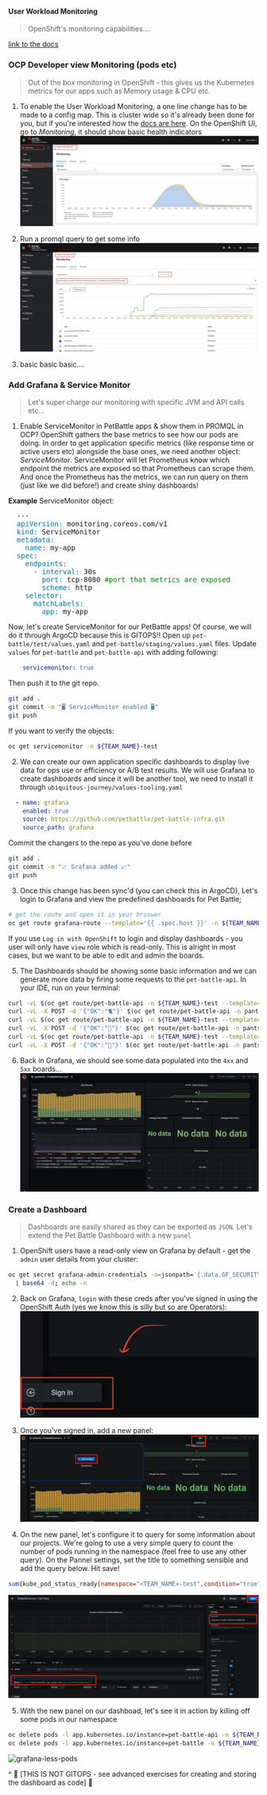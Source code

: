 #### User Workload Monitoring
> OpenShift's monitoring capabilities.... 

[link to the docs](https://docs.openshift.com/container-platform/4.8/monitoring/enabling-monitoring-for-user-defined-projects.html)

### OCP Developer view Monitoring (pods etc)
> Out of the box monitoring in OpenShift - this gives us the Kubernetes metrics for our apps such as Memory usage & CPU etc.

1. To enable the User Workload Monitoring, a one line change has to be made to a config map. This is cluster wide so it's already been done for you, but if you're interested how the [docs are here](https://docs.openshift.com/container-platform/4.8/monitoring/enabling-monitoring-for-user-defined-projects.html#enabling-monitoring-for-user-defined-projects_enabling-monitoring-for-user-defined-projects). On the OpenShift UI, go to *Monitoring*, it should show basic health indicators
![petbattle-default-metrics](images/petbattle-default-metrics.png)

2. Run a promql query to get some info
![petbattle-promql](images/petbattle-promql.png)

3. basic basic basic....

### Add Grafana & Service Monitor
> Let's super charge our monitoring with specific JVM and API calls etc...

1. Enable ServiceMonitor in PetBattle apps & show them in PROMQL in OCP?
OpenShift gathers the base metrics to see how our pods are doing. In order to get application specific metrics (like response time or active users etc) alongside the base ones, we need another object: _ServiceMonitor_. ServiceMonitor will let Prometheus know which endpoint the metrics are exposed so that Prometheus can scrape them. And once the Prometheus has the metrics, we can run query on them (just like we did before!) and create shiny dashboards!

**Example** ServiceMonitor object:
<pre>
  ---
  <span style="color:#0077AA;">apiVersion:</span> monitoring.coreos.com/v1
  <span style="color:#0077AA;">kind:</span> ServiceMonitor
  <span style="color:#0077AA;">metadata:</span>
    <span style="color:#0077AA;">name:</span> my-app
  <span style="color:#0077AA;">spec:</span>
    <span style="color:#0077AA;">endpoints:</span>
      <span style="color:#0077AA;">- interval:</span> 30s
        <span style="color:#0077AA;">port:</span> tcp-8080 <span style="color:green;" >#port that metrics are exposed</span>
        <span style="color:#0077AA;">scheme:</span> http
    <span style="color:#0077AA;">selector:</span>
      <span style="color:#0077AA;">matchLabels:</span>
        <span style="color:#0077AA;">app:</span> my-app
</pre>

Now, let's create ServiceMonitor for our PetBattle apps! Of course, we will do it through ArgoCD because this is GITOPS!!
Open up `pet-battle/test/values.yaml` and `pet-battle/staging/values.yaml` files. Update `values` for `pet-battle` and `pet-battle-api` with adding following:
```yaml
    servicemonitor: true
```

Then push it to the git repo.
```bash
git add .
git commit -m "🖥️ ServiceMonitor enabled 🖥️"
git push
```

If you want to verify the objects:
```bash
oc get servicemonitor -n ${TEAM_NAME}-test
```

2. We can create our own application specific dashboards to display live data for ops use or efficiency or A/B test results. We will use Grafana to create dashboards and since it will be another tool, we need to install it through `ubiquitous-journey/values-tooling.yaml`
```yaml
  - name: grafana
    enabled: true
    source: https://github.com/petbattle/pet-battle-infra.git
    source_path: grafana
```
Commit the changers to the repo as you've done before
```bash
git add .
git commit -m "📈 Grafana added 📈"
git push
```

3. Once this change has been sync'd (you can check this in ArgoCD), Let's login to Grafana and view the predefined dashboards for Pet Battle;
```bash
# get the route and open it in your broswer
oc get route grafana-route --template='{{ .spec.host }}' -n ${TEAM_NAME}-ci-cd
```
If you use `Log in with OpenShift` to login and display dashboards - you user will only have `view` role which is read-only. This is alright in most cases, but we want to be able to edit and admin the boards.

5. The Dashboards should be showing some basic information and we can generate more data by firing some requests to the `pet-battle-api`. In your IDE, run on your terminal:
```bash
curl -vL $(oc get route/pet-battle-api -n ${TEAM_NAME}-test --template='{{.spec.host}}')/dogs
curl -vL -X POST -d '{"OK":"🐈"}' $(oc get route/pet-battle-api -n pants-test --template='{{.spec.host}}')/cats/
curl -vL $(oc get route/pet-battle-api -n ${TEAM_NAME}-test --template='{{.spec.host}}')/api/dogs
curl -vL -X POST -d '{"OK":"🦆"}' $(oc get route/pet-battle-api -n pants-test --template='{{.spec.host}}')/cats/
curl -vL $(oc get route/pet-battle-api -n ${TEAM_NAME}-test --template='{{.spec.host}}')/api/dogs
curl -vL -X POST -d '{"OK":"🐶"}' $(oc get route/pet-battle-api -n pants-test --template='{{.spec.host}}')/cats/
```

6. Back in Grafana, we should see some data populated into the `4xx` and `5xx` boards...
![grafana-http-reqs](./images/grafana-http-reqs.png)


### Create a Dashboard
> Dashboards are easily shared as they can be exported as `JSON`. Let's extend the Pet Battle Dashboard with a new `panel`

1. OpenShift users have a read-only view on Grafana by default - get the `admin` user details from your cluster:
```bash
oc get secret grafana-admin-credentials -o=jsonpath='{.data.GF_SECURITY_ADMIN_PASSWORD}' -n ${TEAM_NAME}-ci-cd \
  | base64 -d; echo -n
```

2. Back on Grafana, `login` with these creds after you've signed in using the OpenShift Auth (yes we know this is silly but so are Operators):
![grafana-login-admin](./images/grafana-login-admin.png)


3. Once you've signed in, add a new panel:
![grafana-add-panel](./images/grafana-add-panel.png)

4. On the new panel, let's configure it to query for some information about our projects. We're going to use a very simple query to count the number of pods running in the namespace (feel free to use any other query). On the Pannel settings, set the title to something sensible and add the query below. Hit save!
```bash
sum(kube_pod_status_ready{namespace="<TEAM_NAME>-test",condition="true"})
```
![new-panel](./images/new-panel.png)

5. With the new panel on our dashboad, let's see it in action by killing off some pods in our namespace
```bash
oc delete pods -l app.kubernetes.io/instance=pet-battle-api -n ${TEAM_NAME}-test
oc delete pods -l app.kubernetes.io/instance=pet-battle -n ${TEAM_NAME}-test
```
![grafana-less-pods](./images/grafana-less-pods.png)



^ 🐌 [THIS IS NOT GITOPS - see advanced exercises for creating and storing the dashboard as code] 🐌


